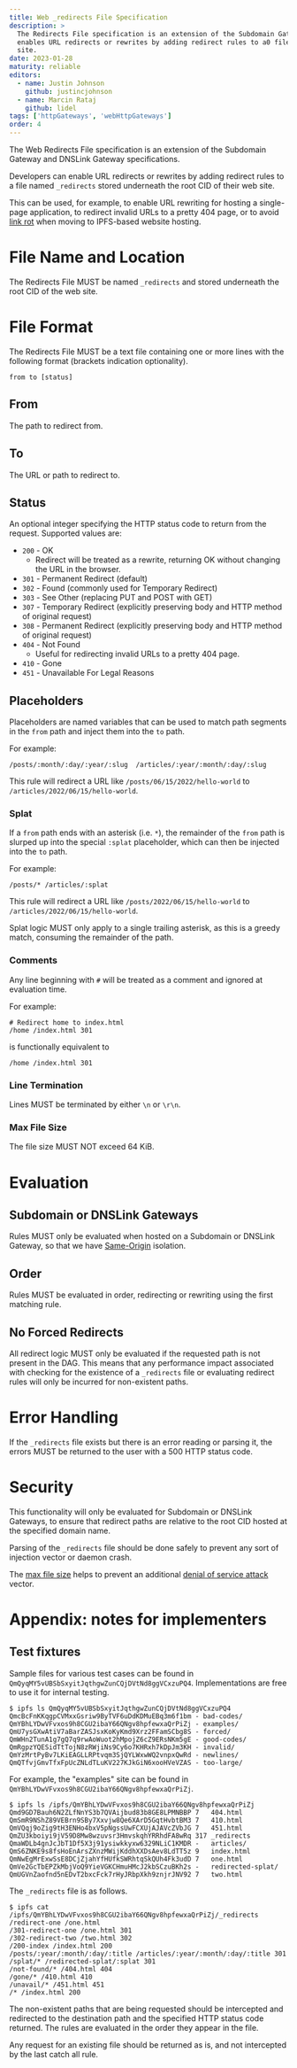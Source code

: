```yaml
---
title: Web _redirects File Specification
description: >
  The Redirects File specification is an extension of the Subdomain Gateway and DNSLink Gateway specifications that
  enables URL redirects or rewrites by adding redirect rules to a0 file stored underneath the root CID of a web
  site.
date: 2023-01-28
maturity: reliable
editors:
  - name: Justin Johnson
    github: justincjohnson
  - name: Marcin Rataj
    github: lidel
tags: ['httpGateways', 'webHttpGateways']
order: 4
---
```


The Web Redirects File specification is an extension of the Subdomain Gateway and DNSLink Gateway specifications.

Developers can enable URL redirects or rewrites by adding redirect rules to a file named `_redirects` stored underneath the root CID of their web site.

This can be used, for example, to enable URL rewriting for hosting a single-page application, to redirect invalid URLs to a pretty 404 page, or to avoid  [link rot](https://en.wikipedia.org/wiki/Link_rot) when moving to IPFS-based website hosting.

# File Name and Location

The Redirects File MUST be named `_redirects` and stored underneath the root CID of the web site.

# File Format

The Redirects File MUST be a text file containing one or more lines with the following format (brackets indication optionality).

```
from to [status]
```

## From

The path to redirect from.

## To

The URL or path to redirect to.

## Status

An optional integer specifying the HTTP status code to return from the request.  Supported values are:

- `200` - OK
  - Redirect will be treated as a rewrite, returning OK without changing the URL in the browser.
- `301` - Permanent Redirect (default)
- `302` - Found (commonly used for Temporary Redirect)
- `303` - See Other (replacing PUT and POST with GET)
- `307` - Temporary Redirect (explicitly preserving body and HTTP method of original request)
- `308` - Permanent Redirect (explicitly preserving body and HTTP method of original request)
- `404` - Not Found
  - Useful for redirecting invalid URLs to a pretty 404 page.
- `410` - Gone
- `451` - Unavailable For Legal Reasons

## Placeholders

Placeholders are named variables that can be used to match path segments in the `from` path and inject them into the `to` path.

For example:

```
/posts/:month/:day/:year/:slug  /articles/:year/:month/:day/:slug
```

This rule will redirect a URL like `/posts/06/15/2022/hello-world` to `/articles/2022/06/15/hello-world`.

### Splat

If a `from` path ends with an asterisk (i.e. `*`), the remainder of the `from` path is slurped up into the special `:splat` placeholder, which can then be injected into the `to` path.

For example:

```
/posts/* /articles/:splat
```

This rule will redirect a URL like `/posts/2022/06/15/hello-world` to `/articles/2022/06/15/hello-world`.

Splat logic MUST only apply to a single trailing asterisk, as this is a greedy match, consuming the remainder of the path.

### Comments

Any line beginning with `#` will be treated as a comment and ignored at evaluation time.

For example:

```
# Redirect home to index.html
/home /index.html 301
```

is functionally equivalent to

```
/home /index.html 301
```

### Line Termination

Lines MUST be terminated by either `\n` or `\r\n`.

### Max File Size

The file size MUST NOT exceed 64 KiB.

# Evaluation

## Subdomain or DNSLink Gateways

Rules MUST only be evaluated when hosted on a Subdomain or DNSLink Gateway, so that we have [Same-Origin](https://en.wikipedia.org/wiki/Same-origin_policy) isolation.

## Order

Rules MUST be evaluated in order, redirecting or rewriting using the first matching rule.

## No Forced Redirects

All redirect logic MUST only be evaluated if the requested path is not present in the DAG.  This means that any performance impact associated with checking for the existence of a `_redirects` file or evaluating redirect rules will only be incurred for non-existent paths.

# Error Handling

If the `_redirects` file exists but there is an error reading or parsing it, the errors MUST be returned to the user with a 500 HTTP status code.

# Security

This functionality will only be evaluated for Subdomain or DNSLink Gateways, to ensure that redirect paths are relative to the root CID hosted at the specified domain name.

Parsing of the `_redirects` file should be done safely to prevent any sort of injection vector or daemon crash.

The [max file size](#max-file-size) helps to prevent an additional [denial of service attack](https://en.wikipedia.org/wiki/Denial-of-service_attack) vector.

# Appendix: notes for implementers

## Test fixtures

Sample files for various test cases can be found in `QmQyqMY5vUBSbSxyitJqthgwZunCQjDVtNd8ggVCxzuPQ4`.
Implementations are free to use it for internal testing.

```
$ ipfs ls QmQyqMY5vUBSbSxyitJqthgwZunCQjDVtNd8ggVCxzuPQ4
QmcBcFnKKqgpCVMxxGsriw9ByTVF6uDdKDMuEBq3m6f1bm - bad-codes/
QmYBhLYDwVFvxos9h8CGU2ibaY66QNgv8hpfewxaQrPiZj - examples/
QmU7ysGXwAtiV7aBarZASJsxKoKyKmd9Xrz2FFamSCbg8S - forced/
QmWHn2TunA1g7gQ7q9rwAoWuot2hMpojZ6cZ9ERsNKm5gE - good-codes/
QmRgpzYQESidTtTojN8zRWjiNs9Cy6o7KHRxh7kDpJm3KH - invalid/
QmYzMrtPyBv7LKiEAGLLRPtvqm3SjQYLWxwWQ2vnpxQwRd - newlines/
QmQTfvjGmvTfxFpUcZNLdTLuKV227KJkGiN6xooHVeVZAS - too-large/
```

For example, the "examples" site can be found in `QmYBhLYDwVFvxos9h8CGU2ibaY66QNgv8hpfewxaQrPiZj`.

```
$ ipfs ls /ipfs/QmYBhLYDwVFvxos9h8CGU2ibaY66QNgv8hpfewxaQrPiZj
Qmd9GD7Bauh6N2ZLfNnYS3b7QVAijbud83b8GE8LPMNBBP 7   404.html
QmSmR9NShZ89VEBrn9SBy7Xxvjw8Qe6XArD5GqtHvbtBM3 7   410.html
QmVQqj9oZig9tH3ENHo4bxV5pNgssUwFCXUjAJAVcZVbJG 7   451.html
QmZU3kboiyi9jV59D8Mw8wzuvsr3HmvskqhYRRhdFA8wRq 317 _redirects
QmaWDLb4gnJcJbT1Df5X3j91ysiwkkyxw6329NLiC1KMDR -   articles/
QmS6ZNKE9s8fsHoEnArsZXnzMWijKddhXXDsAev8LdTT5z 9   index.html
QmNwEgMrExwSsE8DCjZjahYfHUfkSWRhtqSkQUh4Fk3udD 7   one.html
QmVe2GcTbEPZkMbjVoQ9YieVGKCHmuHMcJ2kbSCzuBKh2s -   redirected-splat/
QmUGVnZaofnd5nEDvT2bxcFck7rHyJRbpXkh9znjrJNV92 7   two.html
```

The `_redirects` file is as follows.

```
$ ipfs cat /ipfs/QmYBhLYDwVFvxos9h8CGU2ibaY66QNgv8hpfewxaQrPiZj/_redirects
/redirect-one /one.html
/301-redirect-one /one.html 301
/302-redirect-two /two.html 302
/200-index /index.html 200
/posts/:year/:month/:day/:title /articles/:year/:month/:day/:title 301
/splat/* /redirected-splat/:splat 301
/not-found/* /404.html 404
/gone/* /410.html 410
/unavail/* /451.html 451
/* /index.html 200
```

The non-existent paths that are being requested should be intercepted and redirected to the destination path and the specified HTTP status code returned. The rules are evaluated in the order they appear in the file.

Any request for an existing file should be returned as is, and not intercepted by the last catch all rule.
